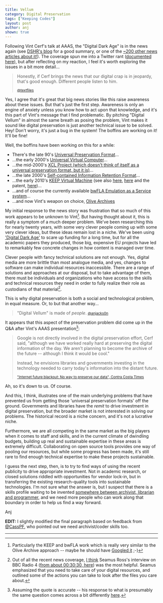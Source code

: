 ```yaml
---
title: Vellum
category: Digital Preservation
tags: ["Keeping Codes"]
layout: post
author: anj
shown: true
---
```


Following Vint Cerf's talk at AAAS, the "Digital Dark Age" is in the news again (see [DSHR's blog](http://blog.dshr.org/2015/02/vint-cerfs-talk-at-aaas.html) for a good summary, or one of the [~200 other news articles about it!](https://www.google.co.uk/search?q=%22digital+vellum%22&tbm=nws)). The coverage spun me into a Twitter rant ([documented here](http://ws-dl.blogspot.co.uk/2015/02/2015-02-17-reactions-to-vint-cerfs.html)), but after reflecting on my reaction, I feel it's worth exploring the issues in a bit more detail...

<!--break-->

> Honestly, if Cerf brings the news that our digital crap is in jeopardy, that's good enough. Different people listen to him.
> 
> <small>[@textfiles](https://twitter.com/textfiles/status/566257028071714817)</small>

Yes, I agree that it's great that big news stories like this raise awareness about these issues. But that's just the first step. Awareness is only an engine of anxiety unless you know how to act upon that knowledge, and it's this part of Vint's message that I find problematic. By pitching  "Digital Vellum" in almost the same breath as posing the problem, Vint makes it sound like digital preservation is just another technical issue to be solved. Hey! Don't worry, it's just a bug in the system! The boffins are working on it! It'll be fine!

Well, the boffins have been working on this for a while:

* There's the late 90's [Universal Preservation Format](http://info.wgbh.org/upf/)...
* ...the early 2000's [Universal Virtual Computer](http://en.wikipedia.org/wiki/UVC-based_preservation)...
* ...the mid-2000's [XCL Project (which doesn't think of itself as a universal preservation format, but it is)](http://planetarium.hki.uni-koeln.de/planets_cms/)...
* ...the late 2000's [Self-contained Information Retention Format](http://www.snia.org/SIRF)...
* ...the early 2010's [KEEP Virtual Machine](http://www.keep-project.eu/ezpub2/index.php?/eng/About-KEEP/Technical-solution/Progress-beyond-the-state-of-the-art) (see also [here](http://www.keep-project.eu/downloads/training/09kvm.pdf), [here](http://eprints.port.ac.uk/3417/) and the patent, [here](http://worldwide.espacenet.com/publicationDetails/biblio?CC=WO&NR=03052542&KC=&FT=E&locale=en_EP))...
* ...and of course the currently available [bwFLA Emulation as a Service system](http://bw-fla.uni-freiburg.de/)...
* ...and now Vint's weapon on choice, [Olive Archives](https://olivearchive.org/)

My initial response to the news story was frustration that so much of this work appears to be unknown to Vint[^1]. But having thought about it, this is really a symptom of a much deeper problem. We've been researching this for nearly twenty years, with some very clever people coming up with some very clever ideas, but these ideas remain lost in a niche. We've been using ['Digital Dark Age'](https://twitter.com/anjacks0n/status/566252699768090624) to scare up funding for a long time, but for all the academic papers they produced, those big, expensive EU projects have led to remarkably few concrete changes in how content is managed over time. 

Clever people with fancy technical solutions are not enough. Yes, digital media are more brittle than most analogue media, and yes, changes to software can make individual resources inaccessible. There are a range of solutions and approaches at our disposal, but to take advantage of them, there must be individuals and organizations who have access to the skills and technical resources they need in order to fully realize their role as custodians of that material[^2]. 

This is why digital preservation is both a social and technological problem, in equal measure. Or, to but that another way...

> "Digital Vellum" is made of *people*.
> <small>[@anjacks0n](https://twitter.com/anjacks0n/status/567684803861151744)</small>

It appears that this aspect of the preservation problem did come up in the Q&A after Vint's AAAS presentation[^3]:

> Google is not directly involved in the digital preservation effort, Cerf said, "although we have worked really hard at preserving the digital information of the day. We aren't planning to become the archive of the future -- although I think it would be cool."
>
> Instead, he envisions libraries and governments investing in the technology needed to carry today's information into the distant future. 
>
> <small>["Internet future blackout: No way to preserve our data", Contra Costa Times](http://www.contracostatimes.com/education/ci_27516239/internet-future-blackout-no-way-preserve-our-data)</small>

Ah, so it's down to us. Of course.

And this, I think, illustrates one of the main underlying problems that have prevented us from getting those 'universal preservation formats' off the ground. Governments and libraries have the *remit* to drive investment in digital preservation, but the broader market is not interested in solving our problems. The historical record is a niche concern, and it's not a lucrative niche.

Furthermore, we are all competing in the same market as the big players when it comes to staff and skills, and in the current climate of dwindling budgets, building up real and sustainable expertise in these areas is extremely difficult. Collaborating on open source tools provides one way of pooling our resources, but while some progress has been made, it's still rare to find enough technical expertise to make these projects sustainable.

I guess the next step, then, is to try to find ways of using the recent publicity to drive appropriate investment. Not in academic research, or closed solutions riddled with opportunities for vendor lock-in, but in transferring the existing research-quality tools into sustainable technologies. I'm not sure what the answer is, but I suspect that there is a skills profile waiting to be invented [somewhere between archivist, librarian and programmer](http://britishlibrary.typepad.co.uk/digital-scholarship/2015/02/what-would-library-carpentry-look-like.html), and we need more people who can work along that boundary in order to help us find a way forward.

Anj

**EDIT:** I slightly modified the final paragraph based on feedback from [@CassPF](https://twitter.com/casspf/status/575185148494249984), who pointed out we need archivist/coder skills too.

----

[^1]: Particularly the KEEP and bwFLA work which is really very similar to the Olive Archive approach -- maybe he should have [Googled it](https://www.google.co.uk/search?q=emulation+as+a+service) ;-)
[^2]: Out of all the recent news coverage, [I think](https://twitter.com/anjacks0n/status/566293872238940162) Seamus Ross's interview on BBC Radio 4 ([from about 00:30:30, here](http://www.bbc.co.uk/programmes/b051w4dr)) was the most helpful. Seamus emphasized that you need to take care of your digital resources, and outlined some of the actions you can take to look after the files you care about.
[^3]: Assuming the quote is accurate -- his response to what is presumably the same question comes across a bit differently [here](http://dailyfreepress.com/2015/02/19/digital-dark-age-threatens-to-swallow-civilizations-bytes-expert-warns/).
